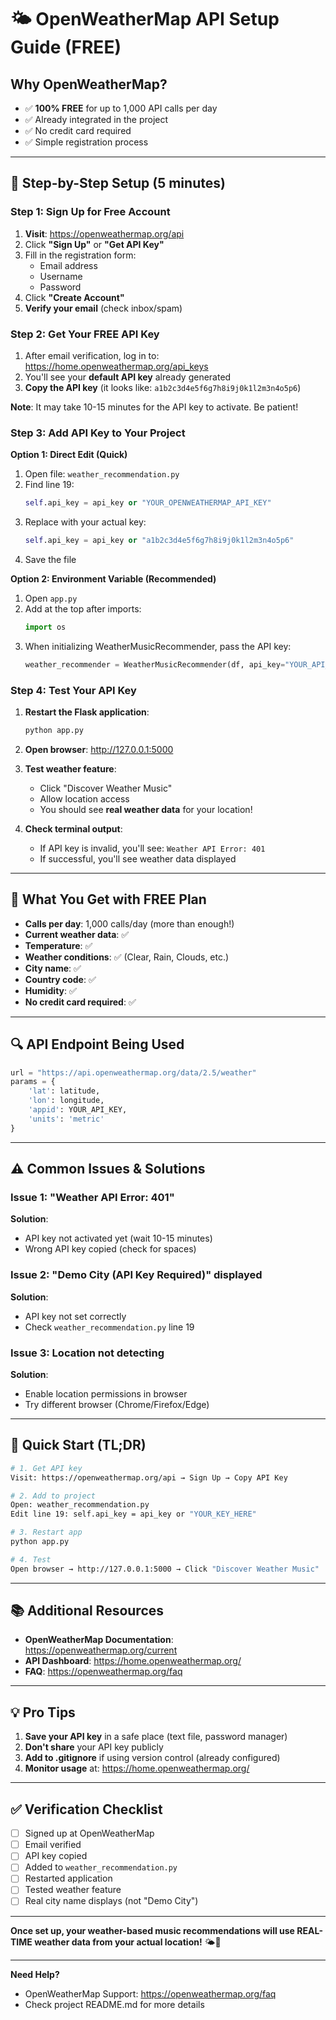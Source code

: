 # 🌤️ OpenWeatherMap API Setup Guide (FREE)

## Why OpenWeatherMap?
- ✅ **100% FREE** for up to 1,000 API calls per day
- ✅ Already integrated in the project
- ✅ No credit card required
- ✅ Simple registration process

---

## 📝 Step-by-Step Setup (5 minutes)

### Step 1: Sign Up for Free Account

1. **Visit**: https://openweathermap.org/api
2. Click **"Sign Up"** or **"Get API Key"**
3. Fill in the registration form:
   - Email address
   - Username
   - Password
4. Click **"Create Account"**
5. **Verify your email** (check inbox/spam)

### Step 2: Get Your FREE API Key

1. After email verification, log in to: https://home.openweathermap.org/api_keys
2. You'll see your **default API key** already generated
3. **Copy the API key** (it looks like: `a1b2c3d4e5f6g7h8i9j0k1l2m3n4o5p6`)

**Note**: It may take 10-15 minutes for the API key to activate. Be patient!

### Step 3: Add API Key to Your Project

**Option 1: Direct Edit (Quick)**

1. Open file: `weather_recommendation.py`
2. Find line 19:
   ```python
   self.api_key = api_key or "YOUR_OPENWEATHERMAP_API_KEY"
   ```
3. Replace with your actual key:
   ```python
   self.api_key = api_key or "a1b2c3d4e5f6g7h8i9j0k1l2m3n4o5p6"
   ```
4. Save the file

**Option 2: Environment Variable (Recommended)**

1. Open `app.py`
2. Add at the top after imports:
   ```python
   import os
   ```
3. When initializing WeatherMusicRecommender, pass the API key:
   ```python
   weather_recommender = WeatherMusicRecommender(df, api_key="YOUR_API_KEY_HERE")
   ```

### Step 4: Test Your API Key

1. **Restart the Flask application**:
   ```bash
   python app.py
   ```

2. **Open browser**: http://127.0.0.1:5000

3. **Test weather feature**:
   - Click "Discover Weather Music"
   - Allow location access
   - You should see **real weather data** for your location!

4. **Check terminal output**:
   - If API key is invalid, you'll see: `Weather API Error: 401`
   - If successful, you'll see weather data displayed

---

## 🎯 What You Get with FREE Plan

- **Calls per day**: 1,000 calls/day (more than enough!)
- **Current weather data**: ✅
- **Temperature**: ✅
- **Weather conditions**: ✅ (Clear, Rain, Clouds, etc.)
- **City name**: ✅
- **Country code**: ✅
- **Humidity**: ✅
- **No credit card required**: ✅

---

## 🔍 API Endpoint Being Used

```python
url = "https://api.openweathermap.org/data/2.5/weather"
params = {
    'lat': latitude,
    'lon': longitude,
    'appid': YOUR_API_KEY,
    'units': 'metric'
}
```

---

## ⚠️ Common Issues & Solutions

### Issue 1: "Weather API Error: 401"
**Solution**: 
- API key not activated yet (wait 10-15 minutes)
- Wrong API key copied (check for spaces)

### Issue 2: "Demo City (API Key Required)" displayed
**Solution**: 
- API key not set correctly
- Check `weather_recommendation.py` line 19

### Issue 3: Location not detecting
**Solution**: 
- Enable location permissions in browser
- Try different browser (Chrome/Firefox/Edge)

---

## 🚀 Quick Start (TL;DR)

```bash
# 1. Get API key
Visit: https://openweathermap.org/api → Sign Up → Copy API Key

# 2. Add to project
Open: weather_recommendation.py
Edit line 19: self.api_key = api_key or "YOUR_KEY_HERE"

# 3. Restart app
python app.py

# 4. Test
Open browser → http://127.0.0.1:5000 → Click "Discover Weather Music"
```

---

## 📚 Additional Resources

- **OpenWeatherMap Documentation**: https://openweathermap.org/current
- **API Dashboard**: https://home.openweathermap.org/
- **FAQ**: https://openweathermap.org/faq

---

## 💡 Pro Tips

1. **Save your API key** in a safe place (text file, password manager)
2. **Don't share** your API key publicly
3. **Add to .gitignore** if using version control (already configured)
4. **Monitor usage** at: https://home.openweathermap.org/

---

## ✅ Verification Checklist

- [ ] Signed up at OpenWeatherMap
- [ ] Email verified
- [ ] API key copied
- [ ] Added to `weather_recommendation.py`
- [ ] Restarted application
- [ ] Tested weather feature
- [ ] Real city name displays (not "Demo City")

---

**Once set up, your weather-based music recommendations will use REAL-TIME weather data from your actual location!** 🌤️🎵

---

**Need Help?** 
- OpenWeatherMap Support: https://openweathermap.org/faq
- Check project README.md for more details
